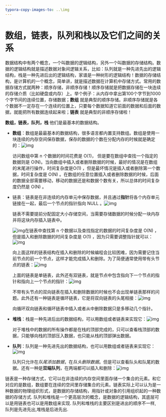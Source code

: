 ```yaml
---
typora-copy-images-to: ..\img
---
```


#  数组，链表，队列和栈以及它们之间的关系

数据结构中有两个概念，一个叫数据的逻辑结构，另外一个叫数据的存储结构。数据的逻辑结构就是描述数据对象间逻辑关系，比如：队列就是一种先进先出的逻辑结构，栈是一种先进后出的逻辑结构，家谱是一种树形的逻辑结构！数据的存储结构，是计算机的一个概念，简单讲，就是描述数据在计算机中存储方式。常用的数据存储方式就两种：顺序存储，非顺序存储！顺序存储就是把数据存储在一块连续的存储介质（比如硬盘或内存）上。举个例子：从内存中拿出第100个字节到1000个字节间的连续位置，存储数据；**数组** 就是典型的顺序存储。非顺序存储就是各个数据不一定存在一个连续的位置上，只要每个数据知道它前面的数据和后面的数据，就能把所有数据连续起来啦；**链表** 就是典型的非顺序存储啦！

**数组，链表，队列，栈** 他们是最基本的数据结构。

- **数组**：数组是最最基本的数据结构，很多语言都内置支持数组。数组是使用一块连续的内存空间保存数据，保存的数据的个数在分配内存的时候就是确定的：![img](E:\github\Blog\img\0_130261676331Xx.gif)

  访问数组中第 n 个数据的时间花费是 O(1)， 但是要在数组中查找一个指定的数据则是 O(N)。当向数组中插入或者删除数据的时候，最好的情况是在数组的末尾进行操作，时间复杂度是O(1) ，但是最坏情况是插入或者删除第一个数据，时间复杂度是 O(N) 。在数组的任意位置插入或者删除数据的时候，后面的数据全部需要移动，移动的数据还是和数据个数有关，所以总体的时间复杂度仍然是 O(N) 。


- 链表：链表是在非连续的内存单元中保存数据，并且通过**指针**将各个内存单元链接在一起，最后一个节点的指针指向 NULL 。![img](E:\github\Blog\img\0_1302616918A0bU.gif)

  链表不需要提前分配固定大小存储空间，当需要存储数据的时候分配一块内存并将这块内存插入链表中。

  ![img](E:\github\Blog\img\0_1302616956C3Wv.gif)在链表中查找第 n 个数据以及查找指定的数据的时间复杂度是 O(N) ，但是插入和删除数据的时间复杂度是 O(1) ，因为只需要调整指针就可以：![img](E:\github\Blog\img\0_13026169865Obb.gif)

  向上面这样的链表结构在插入和删除的时候编程会比较困难，因为需要记住当前节点的前一个节点，这样才能完成插入和删除。为了简便通常使用带有头节点的链表：![img](E:\github\Blog\img\0_1302617025kT9k.gif)

  上面的链表是单链表，此外还有双链表，就是节点中包含指向下一个节点的指针和指向上一个节点的指针：![img](E:\github\Blog\img\0_1302617076aapk.gif)

  不带有头节点的双向链表在插入和删除数据的时候也不会出现单链表那样的问题。此外还有一种链表是循环链表，它是将双向链表的头尾相接：![img](E:\github\Blog\img\0_1302617114qAee.gif)

  向循环双向链表和循环链表中插入或者从中删除数据只是多移动几个指针。

- **堆栈**：栈是一种先进后出的数据结构，可以用数组或者链表来实现它：![img](E:\github\Blog\img\0_1302617149u8dl.gif)

  对于堆栈中的数据的所有操作都是在栈的顶部完成的，只可以查看栈顶部的数据，只能够向栈的顶部压入数据，也只能从栈的顶部弹出数据。

- **队列**：队列是一种先进先出的数据结构，也可以用数组或者链表来实现它：![img](E:\github\Blog\img\0_1302617189i9xJ.gif)

  队列只允许在*队尾添加数据*，在*队头删除数据*。但是可以查看队头和队尾的数据。还有一种是**双端队列**，在两端都可以插入和删除：![img](E:\github\Blog\img\0_1302617224C8iB.gif)

链表是一种存储方式，它可以在非连续的内存空间里面存储一个集合的元素。和它对应的是数组，数组要在连续的空间里存储集合的元素。链表实际上可以认为是一种数据的物理组织形式，是数据的存储结构，用指针或对象的引用组织起的一种数据的存储方式.   队列和堆栈是一个更高层次的概念，是数据的逻辑结构，其底层可以是用链表也可以是用数组来实现.     队列和堆栈的主要区别是进出的顺序不一样,   队列是先进先出,堆栈是后进先出.   